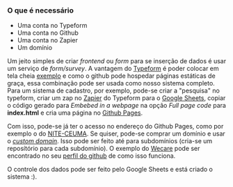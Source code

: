 
### O que é necessário

* Uma conta no Typeform
* Uma conta no Github
* Uma conta no Zapier
* Um domínio

Um jeito simples de criar *frontend* ou *form* para se inserção de dados é usar um serviço de *form/survey*. A vantagem do [Typeform](https://typeform.com) é poder colocar em tela cheia [exemplo](https://nite-ceuma.github.io/products-and-hacks/forms-and-frontends/) e como o github pode hospedar páginas estáticas de graça, essa combinação pode ser usada como nosso sistema completo. Para um sistema de cadastro, por exemplo, pode-se criar a "pesquisa" no typeform, criar um zap no [Zapier](https://zapier.com) do Typeform para o [Google Sheets](https://spreadsheet.google.com), copiar o código gerado para *Embebed in a webpage* na opção *Full page code* para **index.html** e cria uma página no [Github Pages](https://pages.github.com/).

Com isso, pode-se já ter o acesso no endereço do Github Pages, como por exemplo o do [NITE-CEUMA](http://nite-ceuma.github.io). Se quiser, pode-se comprar um domínio e usar o [*custom domain*](https://help.github.com/articles/using-a-custom-domain-with-github-pages/). Isso pode ser feito até para subdomínios (cria-se um reposítório para cada subdomínio). O exemplo do [Wecare](http://www.wecarecorp.com.br) pode ser encontrado no seu [perfil do github](https://github.com/wecarecorp) de como isso funciona.

O controle dos dados pode ser feito pelo Google Sheets e está criado o sistema :).
